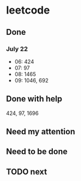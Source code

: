 # leetcode

## Done

### July 22

- 06: 424
- 07: 97
- 08: 1465
- 09: 1046, 692

## Done with help

424, 97, 1696

## Need my attention

## Need to be done

## TODO next
